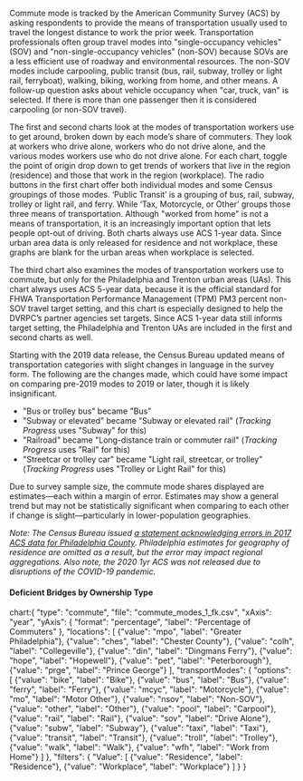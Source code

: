 Commute mode is tracked by the American Community Survey (ACS) by asking respondents to provide the means of transportation usually used to travel the longest distance to work the prior week. Transportation professionals often group travel modes into "single-occupancy vehicles" (SOV) and "non-single-occupancy vehicles" (non-SOV) because SOVs are a less efficient use of roadway and environmental resources. The non-SOV modes include carpooling, public transit (bus, rail, subway, trolley or light rail, ferryboat), walking, biking, working from home, and other means. A follow-up question asks about vehicle occupancy when "car, truck, van" is selected. If there is more than one passenger then it is considered carpooling (or non-SOV travel).

The first and second charts look at the modes of transportation workers use to get around, broken down by each mode’s share of commuters. They look at workers who drive alone, workers who do not drive alone, and the various modes workers use who do not drive alone. For each chart, toggle the point of origin drop down to get trends of workers that live in the region (residence) and those that work in the region (workplace). The radio buttons in the first chart offer both individual modes and some Census groupings of those modes. ‘Public Transit’ is a grouping of bus, rail, subway, trolley or light rail, and ferry. While ‘Tax, Motorcycle, or Other’ groups those three means of transportation. Although "worked from home" is not a means of transportation, it is an increasingly important option that lets people opt-out of driving. Both charts always use ACS 1-year data. Since urban area data is only released for residence and not workplace, these graphs are blank for the urban areas when workplace is selected.

The third chart also examines the modes of transportation workers use to commute, but only for the Philadelphia and Trenton urban areas (UAs). This chart always uses ACS 5-year data, because it is the official standard for FHWA Transportation Performance Management (TPM) PM3 percent non-SOV travel target setting, and this chart is especially designed to help the DVRPC’s partner agencies set targets. Since ACS 1-year data still informs target setting, the Philadelphia and Trenton UAs are included in the first and second charts as well.

Starting with the 2019 data release, the Census Bureau updated means of transportation categories with slight changes in language in the survey form. The following are the changes made, which could have some impact on comparing pre-2019 modes to 2019 or later, though it is likely insignificant.

- "Bus or trolley bus" became "Bus"
- "Subway or elevated" became "Subway or elevated rail" (_Tracking Progress_ uses "Subway" for this)
- "Railroad" became "Long-distance train or commuter rail" (_Tracking Progress_ uses "Rail" for this)
- "Streetcar or trolley car" became "Light rail, streetcar, or trolley" (_Tracking Progress_ uses "Trolley or Light Rail" for this)

Due to survey sample size, the commute mode shares displayed are estimates—each within a margin of error. Estimates may show a general trend but may not be statistically significant when comparing to each other if change is slight—particularly in lower-population geographies.

_Note: The Census Bureau issued [a statement acknowledging errors in 2017 ACS data for Philadelphia County](https://www.census.gov/programs-surveys/acs/technical-documentation/errata/121.html). Philadelphia estimates for geography of residence are omitted as a result, but the error may impact regional aggregations. Also note, the 2020 1yr ACS was not released due to disruptions of the COVID-19 pandemic._

#### Deficient Bridges by Ownership Type

chart:{
"type": "commute",
"file": "commute_modes_1_fk.csv",
"xAxis": "year",
"yAxis": {
"format": "percentage",
"label": "Percentage of Commuters"
},
"locations": [
{"value": "mpo", "label": "Greater Philadelphia"},
{"value": "ches", "label": "Chester County"},
{"value": "colh", "label": "Collegeville"},
{"value": "din", "label": "Dingmans Ferry"},
{"value": "hope", "label": "Hopewell"},
{"value": "pet", "label": "Peterborough"},
{"value": "prge", "label": "Prince George"}
],
"transportModes": {
"options": [
{"value": "bike", "label": "Bike"},
{"value": "bus", "label": "Bus"},
{"value": "ferry", "label": "Ferry"},
{"value": "mcyc", "label": "Motorcycle"},
{"value": "mo", "label": "Motor Other"},
{"value": "nsov", "label": "Non-SOV"},
{"value": "other", "label": "Other"},
{"value": "pool", "label": "Carpool"},
{"value": "rail", "label": "Rail"},
{"value": "sov", "label": "Drive Alone"},
{"value": "subw", "label": "Subway"},
{"value": "taxi", "label": "Taxi"},
{"value": "transit", "label": "Transit"},
{"value": "troll", "label": "Trolley"},
{"value": "walk", "label": "Walk"},
{"value": "wfh", "label": "Work from Home"}
]
},
"filters": {
"Value": [
{"value": "Residence", "label": "Residence"},
{"value": "Workplace", "label": "Workplace"}
]
}
}
